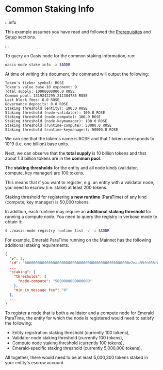# Common Staking Info

:::info

This example assumes you have read and followed the
[Prerequisites](prerequisites.md) and [Setup](setup.md) sections.

:::

To query an Oasis node for the common staking information, run:

```bash
oasis-node stake info -a $ADDR
```

At time of writing this document, the command will output the following:

```text
Token's ticker symbol: ROSE
Token's value base-10 exponent: 9
Total supply: 10000000000.0 ROSE
Common pool: 1319242295.211384785 ROSE
Last block fees: 0.0 ROSE
Governance deposits: 0.0 ROSE
Staking threshold (entity): 100.0 ROSE
Staking threshold (node-validator): 100.0 ROSE
Staking threshold (node-compute): 100.0 ROSE
Staking threshold (node-keymanager): 100.0 ROSE
Staking threshold (runtime-compute): 50000.0 ROSE
Staking threshold (runtime-keymanager): 50000.0 ROSE
```

We can see that the token's name is ROSE and that 1 token corresponds to 10^9
(i.e. one billion) base units.

Next, we can observe that the **total supply** is 10 billion tokens and that
about 1.3 billion tokens are in the **common pool**.

The **staking thresholds** for the entity and all node kinds (validator,
compute, key manager) are 100 tokens.

This means that if you want to register, e.g. an entity with a validator node,
you need to escrow (i.e. stake) at least 200 tokens.

Staking threshold for registering a **new runtime** (ParaTime) of any kind
(compute, key manager) is 50,000 tokens.

In addition, each runtime may require an **additional staking threshold** for
running a compute node. You need to query the registry in verbose mode to
obtain it:

```bash
$ ./oasis-node registry runtime list -v -a $ADDR
```

For example, Emerald ParaTime running on the Mainnet has the following
additional staking requirements: 

```json
{
  "v": 3,
  "id": "000000000000000000000000000000000000000000000000e2eaa99fc008f87f",
  ...
  "staking": {
    "thresholds": {
      "node-compute": "5000000000000000"
    },
    "min_in_message_fee": "0"
  },
  ...
}
```

To register a node that is both a validator and a compute node for Emerald
ParaTime, the entity for which the node is registered would need to satisfy the following:

* Entity registration staking threshold (currently 100 tokens),
* Validator node staking threshold (currently 100 tokens),
* Compute node staking threshold (currently 100 tokens),
* Emerald-specific staking threshold (currently 5,000,000 tokens),

All together, there would need to be at least 5,000,300 tokens staked in your
entity's escrow account.
